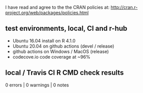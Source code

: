 I have read and agree to the the CRAN policies at:
http://cran.r-project.org/web/packages/policies.html

## test environments, local, CI and r-hub

- Ubuntu 16.04 install on R 4.1.0
- Ubuntu 20.04 on github actions (devel / release)
- github actions on Windows / MacOS (release)
- codecove.io code coverage at ~96%

## local / Travis CI R CMD check results

0 errors | 0 warnings | 0 notes